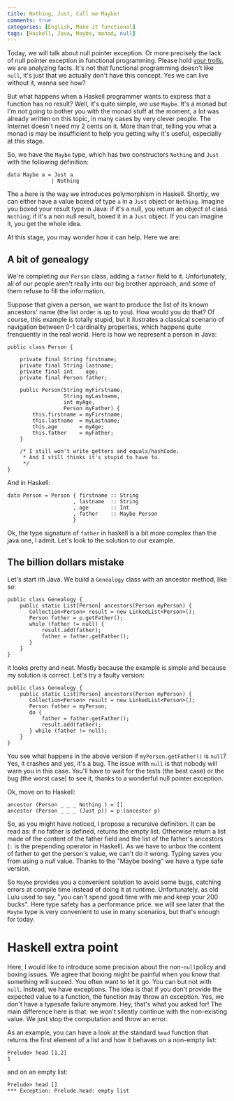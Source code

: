 ```yaml
---
title: Nothing, Just, Call me Maybe!
comments: true
categories: [English, Make it functional]
tags: [Haskell, Java, Maybe, monad, null]
---
```


Today, we will talk about null pointer exception. Or more precisely the lack of
null pointer exception in functional programming. Please hold 
[your trolls][beust], we are analyzing facts. It's not that functional
programming doesn't like `null`, it's just that we actually don't have this
concept. Yes we can live without it, wanna see how?

But what happens when a Haskell programmer wants to express that a function has
no result? Well, it's quite simple, we use `Maybe`. It's a monad but I'm not
going to bother you with the monad stuff at the moment, a lot was already
written on this topic, in many cases by very clever people. The Internet
doesn't need my 2 cents on it. More than that, telling you what a monad is may
be insufficient to help you getting why it's useful, especially at this stage.

So, we have the `Maybe` type, which has two constructors `Nothing` and `Just`
with the following definition:

~~~~ {.haskell}
data Maybe a = Just a
              | Nothing
~~~~

The `a` here is the way we introduces polymorphism in Haskell. Shortly, we can
either have a value boxed of type `a` in a `Just` object or `Nothing`. Imagine
you boxed your result type in Java: if it's a null, you return an object of
class `Nothing`; if it's a non null result, boxed it in a `Just` object. If you
can imagine it, you get the whole idea.

At this stage, you may wonder how it can help. Here we are:

## A bit of genealogy

We're completing our `Person` class, adding a `father` field to it.
Unfortunately, all of our people aren't really into our big brother approach,
and some of them refuse to fill the information.

Suppose that given a person, we want to produce the list of its known ancestors'
name (the list order is up to you).  How would you do that? Of course, this
example is totally stupid, but it ilustrates a classical scenario of navigation
between 0-1 cardinality properties, which happens quite frenquently in the real
world. Here is how we represent a person in Java:

~~~~ {.java}
public class Person {

    private final String firstname;
    private final String lastname;
    private final int    age;
    private final Person father;

    public Person(String myFirstname,
                  String myLastname, 
                  int myAge,
                  Person myFather) {
        this.firstname = myFirstname;
        this.lastname  = myLastname;
        this.age       = myAge;
        this.father    = myFather;
    }

    /* I still won't write getters and equals/hashCode.
     * And I still thinks it's stupid to have to.
     */
}
~~~~

And in Haskell:

~~~~ {.haskell}
data Person = Person { firstname :: String
                     , lastname  :: String
                     , age       :: Int
                     , father    :: Maybe Person
                     }
~~~~

Ok, the type signature of `father` in haskell is a bit more complex than the
java one, I admit. Let's look to the solution to our example.

## The billion dollars mistake

Let's start ith Java. We build a `Genealogy` class with an ancestor method, like
so:

~~~~ {.java}
public class Genealogy {
    public static List[Person] ancestors(Person myPerson) {
       Collection<Person> result = new LinkedList<Person>();
       Person father = p.getFather();
       while (father != null) {
           result.add(father);
           father = father.getFather(); 
       }
    }
}
~~~~

It looks pretty and neat. Mostly because the example is simple and because my
solution is correct. Let's try a faulty version:

~~~~ {.java}
public class Genealogy {
    public static List[Person] ancestors(Person myPerson) {
       Collection<Person> result = new LinkedList<Person>();
       Person father = myPerson;
       do {
           father = father.getFather(); 
           result.add(father);
       } while (father != null);
    }
}
~~~~

You see what happens in the above version if `myPerson.getFather()` is `null`?
Yes, it crashes and yes, it's a bug. The issue with `null` is that nobody will
warn you in this case. You'll have to wait for the tests (the best case) or the
bug (the worst case) to see it, thanks to a wonderful null pointer exception.

Ok, move on to Haskell:

~~~~ {.haskell}
ancestor (Person _ _ _ Nothing ) = []
ancestor (Person _ _ _ (Just p)) = p:(ancestor p)
~~~~

So, as you might have noticed, I propose a recursive definition. It can be read
as: if no father is defined, returns the empty list. Otherwise return a list
made of the content of the father field and the list of the father's ancestors
(`:` is the prepending operator in Haskell). As we have to unbox the content of
father to get the person's value, we can't do it wrong. Typing saves you from
using a *null* value. Thanks to the "Maybe boxing" we have a type safe version.

So `Maybe` provides you a convenient solution to avoid some bugs, catching
errors at compile time instead of doing it at runtime. Unfortunately, as old
Lulu used to say, "you can't spend good time with me and keep your 200 bucks".
Here type safety has a performance price. we will see later that the `Maybe`
type is very convenient to use in many scenarios, but that's enough for today.

# Haskell extra point

Here, I would like to introduce some precision about the non-`null`policy and
boxing issues. We agree that boxing might be painful when you know that
something will suceed. You often want to let it go. You can but not with `null`.
Instead, we have exceptions. The idea is that if you don't provide the expected
value to a function, the function may throw an exception. Yes, we don't have a
typesafe failure anymore. Hey, that's what you asked for! The main difference
here is that: we won't silently continue with the non-existing value. We just
stop the computation and throw an error.

As an example, you can have a look at the standard `head` function that returns
the first element of a list and how it behaves on a non-empty list:

~~~~
Prelude> head [1,2]
1
~~~~

and on an empty list:

~~~~
Prelude> head []
*** Exception: Prelude.head: empty list
~~~~

[beust]: http://beust.com/weblog/2012/08/19/a-note-on-null-pointers/ 
